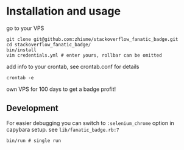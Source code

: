 # Installation and usage

go to your VPS
```
git clone git@github.com:zhisme/stackoverflow_fanatic_badge.git
cd stackoverflow_fanatic_badge/
bin/install
vim credentials.yml # enter yours, rollbar can be omitted
```
add info to your crontab, see crontab.conf for details
```
crontab -e
```
own VPS for 100 days to get a badge
profit!

## Development

For easier debugging you can switch to `:selenium_chrome` option in capybara setup.
see `lib/fanatic_badge.rb:7`

```
bin/run # single run
```
